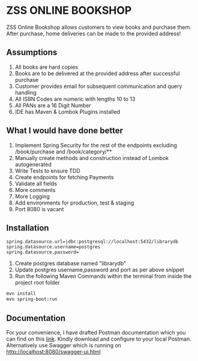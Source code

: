 # ZSS ONLINE BOOKSHOP

ZSS Online Bookshop allows customers to view books and purchase them.
After purchase, home deliveries can be made to the provided address!

## Assumptions

1. All books are hard copies
2. Books are to be delivered at the provided address after successful purchase
3. Customer provides email for subsequent communication and query handling
4. All ISBN Codes are numeric with lengths 10 to 13
5. All PANs are  a 16 Digit Number
6. IDE has Maven & Lombok Plugins installed


## What I would have done better

1. Implement Spring Security for the rest of the endpoints excluding /book/purchase and /book/category/**
2. Manually create methods and construction instead of Lombok autogenerated
3. Write Tests to ensure TDD
4. Create endpoints for fetching Payments
5. Validate all fields
6. More comments
7. More Logging
8. Add environments for production, test & staging
9. Port 8080 is vacant

## Installation

```properties
spring.datasource.url=jdbc:postgresql://localhost:5432/librarydb
spring.datasource.username=postgres
spring.datasource.password=
```

1. Create postgres database named "librarydb"
2. Update postgres username,password and port as per above snippet
3. Run the following Maven Commands within the terminal from inside the project root folder

```bash
mvn install
mvn spring-boot:run
```

## Documentation

For your convenience, I have drafted Postman documentation which you can find on this [link](https://app.getpostman.com/api/collections/6cddb178b35ced5ae03f?). Kindly download and configure to your local Postman.
Alternatively use Swagger which is running on [http://localhost:8080/swagger-ui.html](http://localhost:8080/swagger-ui.html) 

